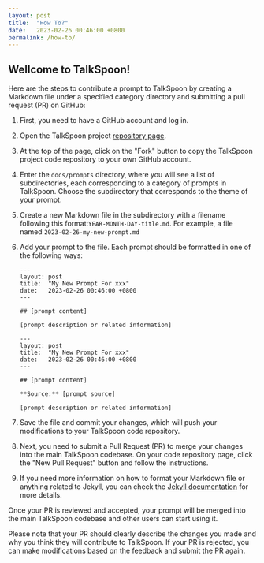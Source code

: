 ```yaml
---
layout: post
title:  "How To?"
date:   2023-02-26 00:46:00 +0800
permalink: /how-to/
---
```

## Wellcome to TalkSpoon!

Here are the steps to contribute a prompt to TalkSpoon by creating a Markdown file under a specified category directory and submitting a pull request (PR) on GitHub:

1. First, you need to have a GitHub account and log in.

2. Open the TalkSpoon project [repository page](https://github.com/TalkSpoon-RnD/talkspoon).

3. At the top of the page, click on the "Fork" button to copy the TalkSpoon project code repository to your own GitHub account.

4. Enter the `docs/prompts` directory, where you will see a list of subdirectories, each corresponding to a category of prompts in TalkSpoon. Choose the subdirectory that corresponds to the theme of your prompt.

5. Create a new Markdown file in the subdirectory with a filename following this format:`YEAR-MONTH-DAY-title.md`. For example, a file named `2023-02-26-my-new-prompt.md`

6. Add your prompt to the file. Each prompt should be formatted in one of the following ways:
  
    ```
    ---
    layout: post
    title:  "My New Prompt For xxx"
    date:   2023-02-26 00:46:00 +0800
    ---

    ## [prompt content]

    [prompt description or related information]
    ```

    ```
    ---
    layout: post
    title:  "My New Prompt For xxx"
    date:   2023-02-26 00:46:00 +0800
    ---

    ## [prompt content]

    **Source:** [prompt source]

    [prompt description or related information]
    ```

7. Save the file and commit your changes, which will push your modifications to your TalkSpoon code repository.

8. Next, you need to submit a Pull Request (PR) to merge your changes into the main TalkSpoon codebase. On your code repository page, click the "New Pull Request" button and follow the instructions.

9. If you need more information on how to format your Markdown file or anything related to Jekyll, you can check the [Jekyll documentation](https://jekyllrb.com/docs/home)  for more details.


Once your PR is reviewed and accepted, your prompt will be merged into the main TalkSpoon codebase and other users can start using it.

Please note that your PR should clearly describe the changes you made and why you think they will contribute to TalkSpoon. If your PR is rejected, you can make modifications based on the feedback and submit the PR again.
